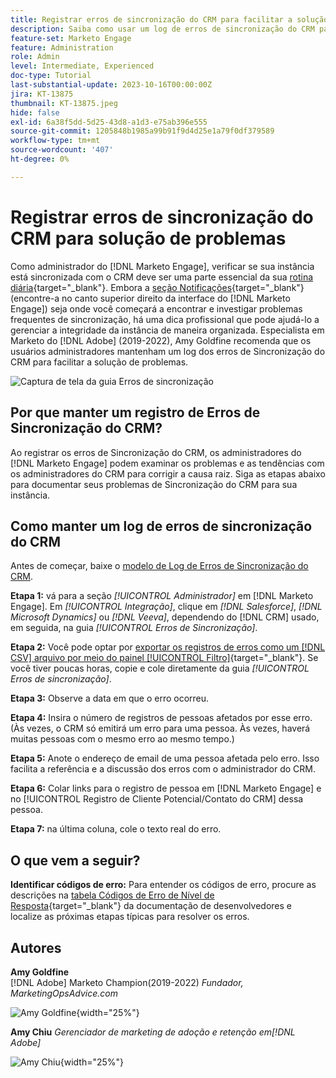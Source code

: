 ```yaml
---
title: Registrar erros de sincronização do CRM para facilitar a solução de problemas
description: Saiba como usar um log de erros de sincronização do CRM para investigar problemas de sincronização do CRM e mantê-lo em execução sem problemas.
feature-set: Marketo Engage
feature: Administration
role: Admin
level: Intermediate, Experienced
doc-type: Tutorial
last-substantial-update: 2023-10-16T00:00:00Z
jira: KT-13875
thumbnail: KT-13875.jpeg
hide: false
exl-id: 6a38f5dd-5d25-43d8-a1d3-e75ab396e555
source-git-commit: 1205848b1985a99b91f9d4d25e1a79f0df379589
workflow-type: tm+mt
source-wordcount: '407'
ht-degree: 0%

---
```


# Registrar erros de sincronização do CRM para solução de problemas

Como administrador do [!DNL Marketo Engage], verificar se sua instância está sincronizada com o CRM deve ser uma parte essencial da sua [rotina diária](https://nation.marketo.com/t5/champion-program-blogs/my-marketo-morning-routine-tips-for-driving-marketing-operation/ba-p/247508){target="_blank"}. Embora a [seção Notificações](https://experienceleague.adobe.com/docs/marketo/using/product-docs/core-marketo-concepts/miscellaneous/notification-types.html?lang=pt-BR){target="_blank"} (encontre-a no canto superior direito da interface do [!DNL Marketo Engage]) seja onde você começará a encontrar e investigar problemas frequentes de sincronização, há uma dica profissional que pode ajudá-lo a gerenciar a integridade da instância de maneira organizada. Especialista em Marketo do [!DNL Adobe] (2019-2022), Amy Goldfine recomenda que os usuários administradores mantenham um log dos erros de Sincronização do CRM para facilitar a solução de problemas.

![Captura de tela da guia Erros de sincronização](/help/marketo-tutorial-inherited-instance/_assets/Marketo_Engage_Admin_Salesforce_Sync_Errors_Tab.png)

## Por que manter um registro de Erros de Sincronização do CRM?

Ao registrar os erros de Sincronização do CRM, os administradores do [!DNL Marketo Engage] podem examinar os problemas e as tendências com os administradores do CRM para corrigir a causa raiz. Siga as etapas abaixo para documentar seus problemas de Sincronização do CRM para sua instância.

## Como manter um log de erros de sincronização do CRM

Antes de começar, baixe o [modelo de Log de Erros de Sincronização do CRM](/help/marketo-tutorial-inherited-instance/_assets/downloads/Adobe-Marketo-Engage_CRM-Sync-Error-Log-Template.xlsx).

**Etapa 1:** vá para a seção *[!UICONTROL Administrador]* em [!DNL Marketo Engage]. Em *[!UICONTROL Integração]*, clique em *[!DNL Salesforce]*, *[!DNL Microsoft Dynamics]* ou *[!DNL Veeva]*, dependendo do [!DNL CRM] usado, em seguida, na guia *[!UICONTROL Erros de Sincronização]*.

**Etapa 2:** Você pode optar por [exportar os registros de erros como um  [!DNL CSV] arquivo por meio do painel [!UICONTROL Filtro]](https://experienceleague.adobe.com/docs/marketo/using/product-docs/crm-sync/salesforce-sync/salesforce-sync-errors.html?lang=pt-BR#filter-sync-errors){target="_blank"}. Se você tiver poucas horas, copie e cole diretamente da guia *[!UICONTROL Erros de sincronização]*.

**Etapa 3:** Observe a data em que o erro ocorreu.

**Etapa 4:** Insira o número de registros de pessoas afetados por esse erro. (Às vezes, o CRM só emitirá um erro para uma pessoa. Às vezes, haverá muitas pessoas com o mesmo erro ao mesmo tempo.)

**Etapa 5:** Anote o endereço de email de uma pessoa afetada pelo erro. Isso facilita a referência e a discussão dos erros com o administrador do CRM.

**Etapa 6:** Colar links para o registro de pessoa em [!DNL Marketo Engage] e no [!UICONTROL Registro de Cliente Potencial/Contato do CRM] dessa pessoa.

**Etapa 7:** na última coluna, cole o texto real do erro.

## O que vem a seguir?

**Identificar códigos de erro:** Para entender os códigos de erro, procure as descrições na [tabela Códigos de Erro de Nível de Resposta](https://developers.marketo.com/rest-api/error-codes/#response_level_error_codes){target="_blank"} da documentação de desenvolvedores e localize as próximas etapas típicas para resolver os erros.

## Autores

**Amy Goldfine**\
[!DNL Adobe] Marketo Champion(2019-2022)
*Fundador, MarketingOpsAdvice.com*

![Amy Goldfine](/help/marketo-tutorial-inherited-instance/_assets/authors/Customer_Author_Amy_Goldfine.png){width="25%"}

**Amy Chiu**
*Gerenciador de marketing de adoção e retenção em[!DNL Adobe]*

![Amy Chiu](/help/marketo-tutorial-inherited-instance/_assets/authors/Adobe_Author_Amy_Chiu.png){width="25%"}
